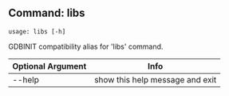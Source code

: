 ## Command: libs ##
```
usage: libs [-h]
```
GDBINIT compatibility alias for 'libs' command.  

| Optional Argument | Info |
|---------------------|------|
| --help | show this help message and exit |



